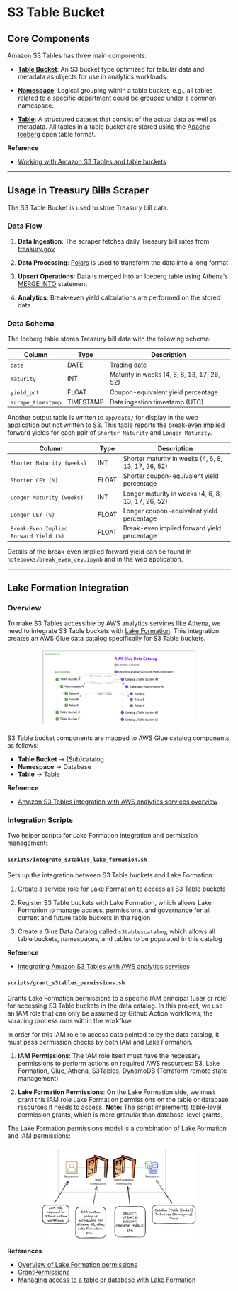 # S3 Table Bucket

## Core Components

Amazon S3 Tables has three main components:

- [**Table Bucket**](https://docs.aws.amazon.com/AmazonS3/latest/userguide/s3-tables-buckets.html): An S3 bucket type optimized for tabular data and metadata as objects for use in analytics workloads.

- [**Namespace**](https://docs.aws.amazon.com/AmazonS3/latest/userguide/s3-tables-namespace.html): Logical grouping within a table bucket, e.g., all tables related to a specific department could be grouped under a common namespace.

- [**Table**](https://docs.aws.amazon.com/AmazonS3/latest/userguide/s3-tables-tables.html): A structured dataset that consist of the actual data as well as metadata. All tables in a table bucket are stored using the [Apache Iceberg](https://iceberg.apache.org/docs/latest/) open table format.

**Reference**

- [Working with Amazon S3 Tables and table buckets](https://docs.aws.amazon.com/AmazonS3/latest/userguide/s3-tables.html)

---

## Usage in Treasury Bills Scraper

The S3 Table Bucket is used to store Treasury bill data.

### Data Flow

1. **Data Ingestion**: The scraper fetches daily Treasury bill rates from [treasury.gov](https://home.treasury.gov/resource-center/data-chart-center/interest-rates/TextView?type=daily_treasury_bill_rates)

2. **Data Processing**: [Polars](https://pola.rs/) is used to transform the data into a long format

3. **Upsert Operations**: Data is merged into an Iceberg table using Athena's [MERGE INTO](https://docs.aws.amazon.com/athena/latest/ug/merge-into-statement.html) statement

4. **Analytics**: Break-even yield calculations are performed on the stored data

### Data Schema

The Iceberg table stores Treasury bill data with the following schema:

<center>

| Column | Type | Description |
|--------|------|-------------|
| `date` | DATE | Trading date |
| `maturity` | INT | Maturity in weeks (4, 6, 8, 13, 17, 26, 52) |
| `yield_pct` | FLOAT | Coupon-equivalent yield percentage |
| `scrape_timestamp` | TIMESTAMP | Data ingestion timestamp (UTC) |

</center>

Another output table is written to `app/data/` for display in the web application but not written to S3. This table reports the break-even implied forward yields for each pair of `Shorter Maturity` and `Longer Maturity`.

<center>

| Column | Type | Description |
|--------|------|-------------|
| `Shorter Maturity (weeks)` | INT | Shorter maturity in weeks (4, 6, 8, 13, 17, 26, 52) |
| `Shorter CEY (%)` | FLOAT | Shorter coupon-equivalent yield percentage |
| `Longer Maturity (weeks)` | INT | Longer maturity in weeks (4, 6, 8, 13, 17, 26, 52) |
| `Longer CEY (%)` | FLOAT | Longer coupon-equivalent yield percentage |
| `Break-Even Implied Forward Yield (%)` | FLOAT | Break-even implied forward yield percentage |

</center>

Details of the break-even implied forward yield can be found in `notebooks/break_even_cey.ipynb` and in the web application.

---

## Lake Formation Integration

### Overview

To make S3 Tables accessible by AWS analytics services like Athena, we need to integrate S3 Table buckets with [Lake Formation](https://docs.aws.amazon.com/lake-formation/latest/dg/what-is-lake-formation.html). This integration creates an AWS Glue data catalog specifically for S3 Table buckets.

<center>
<img src="diagrams/s3tables_glue_catalog.png" width="70%" />
</center>

S3 Table bucket components are mapped to AWS Glue catalog components as follows:

- **Table Bucket** → (Sub)catalog
- **Namespace** → Database
- **Table** → Table

**Reference**

- [Amazon S3 Tables integration with AWS analytics services overview](https://docs.aws.amazon.com/AmazonS3/latest/userguide/s3-tables-integration-overview.html)

### Integration Scripts

Two helper scripts for Lake Formation integration and permission management:

#### `scripts/integrate_s3tables_lake_formation.sh`

Sets up the integration between S3 Table buckets and Lake Formation:

1. Create a service role for Lake Formation to access all S3 Table buckets

2. Register S3 Table buckets with Lake Formation, which allows Lake Formation to manage access, permissions, and governance for all current and future table buckets in the region

3. Create a Glue Data Catalog called `s3tablescatalog`, which allows all table buckets, namespaces, and tables to be populated in this catalog

**Reference**

- [Integrating Amazon S3 Tables with AWS analytics services](https://docs.aws.amazon.com/AmazonS3/latest/userguide/s3-tables-integrating-aws.html)

#### `scripts/grant_s3tables_permissions.sh`

Grants Lake Formation permissions to a specific IAM principal (user or role) for accessing S3 Table buckets in the data catalog. In this project, we use an IAM role that can only be assumed by Github Action workflows; the scraping process runs within the workflow.

In order for this IAM role to access data pointed to by the data catalog, it must pass permission checks by both IAM and Lake Formation.

1. **IAM Permissions**: The IAM role itself must have the necessary permissions to perform actions on required AWS resources: S3, Lake Formation, Glue, Athena, S3Tables, DynamoDB (Terraform remote state management)

2. **Lake Formation Permissions**: On the Lake Formation side, we must grant this IAM role Lake Formation permissions on the table or database resources it needs to access. **Note:** The script implements table-level permission grants, which is more granular than database-level grants.

The Lake Formation permissions model is a combination of Lake Formation and IAM permissions:

<center>
<img src="diagrams/lake_formation_permissions.png" width="70%" />
</center>

**References**

- [Overview of Lake Formation permissions](https://docs.aws.amazon.com/lake-formation/latest/dg/lf-permissions-overview.html)
- [GrantPermissions](https://docs.aws.amazon.com/lake-formation/latest/APIReference/API_GrantPermissions.html)
- [Managing access to a table or database with Lake Formation](https://docs.aws.amazon.com/AmazonS3/latest/userguide/grant-permissions-tables.html)
